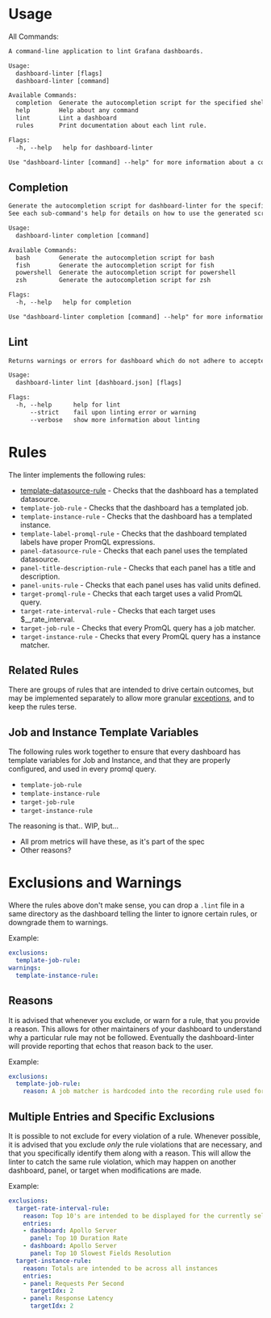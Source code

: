# Usage
All Commands:

[embedmd]:# (_intermediate/help.txt)
```txt
A command-line application to lint Grafana dashboards.

Usage:
  dashboard-linter [flags]
  dashboard-linter [command]

Available Commands:
  completion  Generate the autocompletion script for the specified shell
  help        Help about any command
  lint        Lint a dashboard
  rules       Print documentation about each lint rule.

Flags:
  -h, --help   help for dashboard-linter

Use "dashboard-linter [command] --help" for more information about a command.
```

## Completion
[embedmd]:# (_intermediate/completion.txt)
```txt
Generate the autocompletion script for dashboard-linter for the specified shell.
See each sub-command's help for details on how to use the generated script.

Usage:
  dashboard-linter completion [command]

Available Commands:
  bash        Generate the autocompletion script for bash
  fish        Generate the autocompletion script for fish
  powershell  Generate the autocompletion script for powershell
  zsh         Generate the autocompletion script for zsh

Flags:
  -h, --help   help for completion

Use "dashboard-linter completion [command] --help" for more information about a command.
```

## Lint
[embedmd]:# (_intermediate/lint.txt)
```txt
Returns warnings or errors for dashboard which do not adhere to accepted standards

Usage:
  dashboard-linter lint [dashboard.json] [flags]

Flags:
  -h, --help      help for lint
      --strict    fail upon linting error or warning
      --verbose   show more information about linting
```

# Rules

The linter implements the following rules:

* [template-datasource-rule](./rules/template-datasource-rule.md) - Checks that the dashboard has a templated datasource.
* `template-job-rule` - Checks that the dashboard has a templated job.
* `template-instance-rule` - Checks that the dashboard has a templated instance.
* `template-label-promql-rule` - Checks that the dashboard templated labels have proper PromQL expressions.
* `panel-datasource-rule` - Checks that each panel uses the templated datasource.
* `panel-title-description-rule` - Checks that each panel has a title and description.
* `panel-units-rule` - Checks that each panel uses has valid units defined.
* `target-promql-rule` - Checks that each target uses a valid PromQL query.
* `target-rate-interval-rule` - Checks that each target uses $__rate_interval.
* `target-job-rule` - Checks that every PromQL query has a job matcher.
* `target-instance-rule` - Checks that every PromQL query has a instance matcher.

## Related Rules

There are groups of rules that are intended to drive certain outcomes, but may be implemented separately to allow more granular [exceptions](#exclusions-and-warnings), and to keep the rules terse.

## Job and Instance Template Variables

The following rules work together to ensure that every dashboard has template variables for Job and Instance, and that they are properly configured, and used in every promql query.

* `template-job-rule`
* `template-instance-rule`
* `target-job-rule`
* `target-instance-rule`

The reasoning is that.. WIP, but...
* All prom metrics will have these, as it's part of the spec
* Other reasons?

# Exclusions and Warnings

Where the rules above don't make sense, you can drop a `.lint` file in a same directory as the dashboard telling the linter to ignore certain rules, or downgrade them to warnings.

Example:
```yaml
exclusions:
  template-job-rule:
warnings:
  template-instance-rule:
```

## Reasons

It is advised that whenever you exclude, or warn for a rule, that you provide a reason. This allows for other maintainers of your dashboard to understand why a particular rule may not be followed. Eventually the dashboard-linter will provide reporting that echos that reason back to the user.

Example:
```yaml
exclusions:
  template-job-rule:
    reason: A job matcher is hardcoded into the recording rule used for all queries on these dashboards.
```

## Multiple Entries and Specific Exclusions

It is possible to not exclude for every violation of a rule. Whenever possible, it is advised that you exclude *only* the rule violations that are necessary, and that you specifically identify them along with a reason. This will allow the linter to catch the same rule violation, which may happen on another dashboard, panel, or target when modifications are made.

Example:
```yaml
exclusions:
  target-rate-interval-rule:
    reason: Top 10's are intended to be displayed for the currently selected range.
    entries:
    - dashboard: Apollo Server
      panel: Top 10 Duration Rate
    - dashboard: Apollo Server
      panel: Top 10 Slowest Fields Resolution
  target-instance-rule:
    reason: Totals are intended to be across all instances
    entries:
    - panel: Requests Per Second
      targetIdx: 2
    - panel: Response Latency
      targetIdx: 2
```
